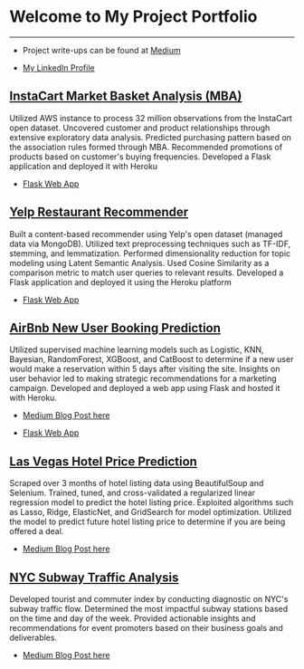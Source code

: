 # Welcome to My Project Portfolio
______________

* Project write-ups can be found at [Medium](https://medium.com/@pbentleyou)

* [My LinkedIn Profile](https://www.linkedin.com/in/bentleyou/)

## [InstaCart Market Basket Analysis (MBA)](https://github.com/BentleyOu/Projects/tree/master/InstaCart%20Market%20Basket%20Analysis)

Utilized AWS instance to process 32 million observations from the InstaCart open dataset. Uncovered customer and product relationships through extensive exploratory data analysis. Predicted purchasing pattern based on the association rules formed through MBA. Recommended promotions of products based on customer's buying frequencies. Developed a Flask application and deployed it with Heroku

* [Flask Web App](https://frequent-item-finder.herokuapp.com/)

## [Yelp Restaurant Recommender](https://github.com/BentleyOu/Projects/tree/master/Yelp_Restaurant_Recommender)
Built a content-based recommender using Yelp's open dataset (managed data via MongoDB). Utilized text preprocessing techniques such as TF-IDF, stemming, and lemmatization. Performed dimensionality reduction for topic modeling using Latent Semantic Analysis. Used Cosine Similarity as a comparison metric to match user queries to relevant results. Developed a Flask application and deployed it using the Heroku platform

* [Flask Web App](https://yelp-reinvented.herokuapp.com/)

## [AirBnb New User Booking Prediction](https://github.com/BentleyOu/Projects/tree/master/AirBnB%20Booking%20Prediction)
Utilized supervised machine learning models such as Logistic, KNN, Bayesian, RandomForest, XGBoost, and CatBoost to determine if a new user would make a reservation within 5 days after visiting the site. Insights on user behavior led to making strategic recommendations for a marketing campaign. Developed and deployed a web app using Flask and hosted it with Heroku. 

* [Medium Blog Post here](https://medium.com/@pbentleyou/new-airbnb-user-booking-prediction-using-machine-learning-874836bff403)

*  [Flask Web App](https://fake-airbnb-webapp.herokuapp.com/predict)

## [Las Vegas Hotel Price Prediction](https://github.com/BentleyOu/Projects/tree/master/Hotel%20Price%20Prediction)
Scraped over 3 months of hotel listing data using BeautifulSoup and Selenium. Trained, tuned, and cross-validated a regularized linear regression model to predict the hotel listing price. Exploited algorithms such as Lasso, Ridge, ElasticNet, and GridSearch for model optimization. Utilized the model to predict future hotel listing price to determine if you are being offered a deal. 

* [Medium Blog Post here](https://towardsdatascience.com/how-to-identify-hotel-deals-using-machine-learning-b9195e6a7b7f)

## [NYC Subway Traffic Analysis](https://github.com/BentleyOu/Projects/tree/master/NYC%20Subway%20Station%20)
Developed tourist and commuter index by conducting diagnostic on NYC's subway traffic flow. Determined the most impactful subway stations based on the time and day of the week. Provided actionable insights and recommendations for event promoters based on their business goals and deliverables. 

* [Medium Blog Post here](https://medium.com/@pbentleyou/nyc-subway-station-exploratory-data-analysis-dff970852089)